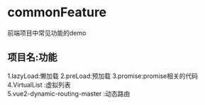 # commonFeature
前端项目中常见功能的demo

## 项目名:功能

1.lazyLoad:懒加载
2.preLoad:预加载
3.promise:promise相关的代码
4.VirtualList :虚拟列表  
5.vue2-dynamic-routing-master :动态路由